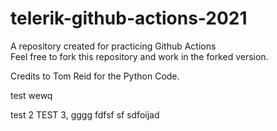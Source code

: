 # telerik-github-actions-2021
A repository created for practicing Github Actions  
Feel free to fork this repository and work in the forked version.

Credits to Tom Reid for the Python Code.



test
wewq

test 2
TEST 3,
gggg
fdfsf
sf
sdfoijad

